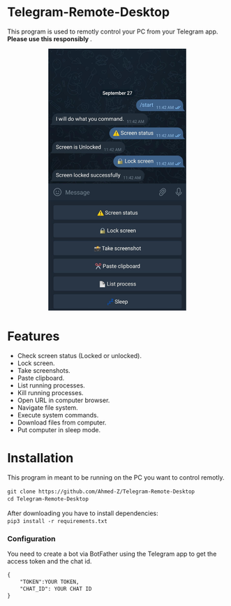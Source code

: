 # Telegram-Remote-Desktop
This program is used to remotly control your PC from your Telegram app. <b> Please use this responsibly </b>.
<p align="center">
  <img src="https://github.com/Ahmed-Z/Telegram-Remote-Desktop/blob/master/telegram-final-product.png" style="height:600px;" >
</p>

# Features

* Check screen status (Locked or unlocked).
* Lock screen.
* Take screenshots.
* Paste clipboard.
* List running processes.
* Kill running processes.
* Open URL in computer browser.
* Navigate file system.
* Execute system commands.
* Download files from computer.
* Put computer in sleep mode.

# Installation
This program in meant to be running on the PC you want to control remotly.

`git clone https://github.com/Ahmed-Z/Telegram-Remote-Desktop`<br>
`cd Telegram-Remote-Desktop` <br><br>
After downloading you have to install dependencies:<br>
`pip3 install -r requirements.txt`

<h3>Configuration</h3>
You need to create a bot via BotFather using the Telegram app to get the access token and the chat id.

```
{
    "TOKEN":YOUR TOKEN,
    "CHAT_ID": YOUR CHAT ID
}
```
